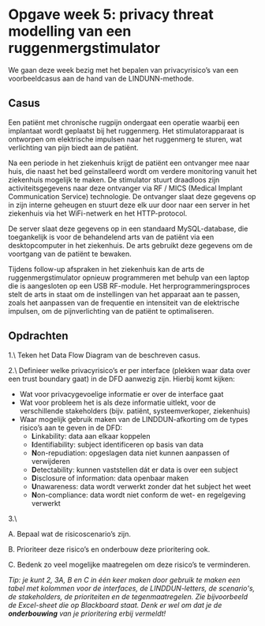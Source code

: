 # Opgave week 5: privacy threat modelling van een ruggenmergstimulator

We gaan deze week bezig met het bepalen van privacyrisico’s van een voorbeeldcasus aan de hand van de LINDUNN-methode. 

## Casus

Een patiënt met chronische rugpijn ondergaat een operatie waarbij een implantaat wordt geplaatst bij het ruggenmerg. Het stimulatorapparaat is ontworpen om elektrische impulsen naar het ruggenmerg te sturen, wat verlichting van pijn biedt aan de patiënt.

Na een periode in het ziekenhuis krijgt de patiënt een ontvanger mee naar huis, die naast het bed geïnstalleerd wordt om verdere monitoring vanuit het ziekenhuis mogelijk te maken. De stimulator stuurt draadloos zijn activiteitsgegevens naar deze ontvanger via RF / MICS (Medical Implant Communication Service) technologie. De ontvanger slaat deze gegevens op in zijn interne geheugen en stuurt deze elk uur door naar een server in het ziekenhuis via het WiFi-netwerk en het HTTP-protocol.

De server slaat deze gegevens op in een standaard MySQL-database, die toegankelijk is voor de behandelend arts van de patiënt via een desktopcomputer in het ziekenhuis. De arts gebruikt deze gegevens om de voortgang van de patiënt te bewaken.

Tijdens follow-up afspraken in het ziekenhuis kan de arts de ruggenmergstimulator opnieuw programmeren met behulp van een laptop die is aangesloten op een USB RF-module. Het herprogrammeringsproces stelt de arts in staat om de instellingen van het apparaat aan te passen, zoals het aanpassen van de frequentie en intensiteit van de elektrische impulsen, om de pijnverlichting van de patiënt te optimaliseren.

## Opdrachten

1.\ Teken het Data Flow Diagram van de beschreven casus. 

2.\ Definieer welke privacyrisico’s er per interface (plekken waar data over een trust boundary gaat) in de DFD aanwezig zijn. Hierbij komt kijken:

* Wat voor privacygevoelige informatie er over de interface gaat
* Wat voor probleem het is als deze informatie uitlekt, voor de verschillende stakeholders (bijv. patiënt, systeemverkoper, ziekenhuis)
* Waar mogelijk gebruik maken van de LINDDUN-afkorting om de types risico’s aan te geven in de DFD: 
    * <b>L</b>inkability: data aan elkaar koppelen
    * <b>I</b>dentifiability: subject identificeren op basis van data
    * <b>N</b>on-repudiation: opgeslagen data niet kunnen aanpassen of verwijderen
    * <b>D</b>etectability: kunnen vaststellen dát er data is over een subject
    * <b>D</b>isclosure of information: data openbaar maken
    * <b>U</b>nawareness: data wordt verwerkt zonder dat het subject het weet
    * <b>N</b>on-compliance: data wordt niet conform de wet- en regelgeving verwerkt

3.\ 

A. Bepaal wat de risicoscenario’s zijn.

B. Prioriteer deze risico’s en onderbouw deze prioritering ook.

C. Bedenk zo veel mogelijke maatregelen om deze risico’s te verminderen.

*Tip: je kunt 2, 3A, B en C in één keer maken door gebruik te maken een tabel met kolommen voor de interfaces, de LINDDUN-letters, de scenario's, de stakeholders, de prioriteiten en de tegenmaatregelen. Zie bijvoorbeeld de Excel-sheet die op Blackboard staat. Denk er wel om dat je de **onderbouwing** van je prioritering erbij vermeldt!*